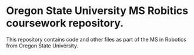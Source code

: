 # Oregon State University MS Robitics coursework repository.

This repository contains code and other files as part of the MS in Robotics from Oregon State University.
